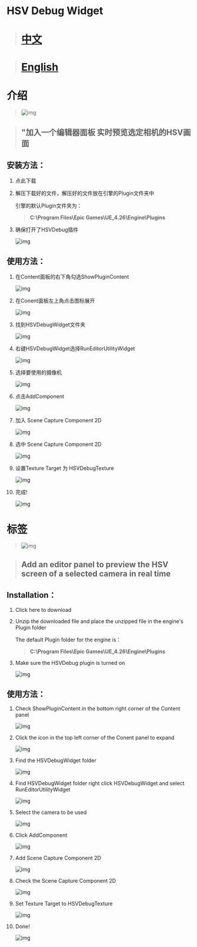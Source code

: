 # HSV Debug Widget

> # **[ 中文 ](#介绍)**

> # **[ English ](#标签)**
 

# 介绍

>![img](img_00.jpg)


> ## **"加入一个编辑器面板 实时预览选定相机的HSV画面**

## 安装方法：

1. 点此下载

2. 解压下载好的文件，解压好的文件放在引擎的Plugin文件夹中 

    引擎的默认Plugin文件夹为：
    >  **C:\Program Files\Epic Games\UE_4.26\Engine\Plugins**

3. 确保打开了HSVDebug插件

    ![img](img_11.jpg)  

## 使用方法：

1. 在Content面板的右下角勾选ShowPluginContent

    ![img](img_01.jpg)  

2. 在Conent面板左上角点击图标展开

    ![img](img_02.jpg)  

3. 找到HSVDebugWidget文件夹

    ![img](img_03.jpg)  

4. 右键HSVDebugWidget选择RunEditorUtilityWidget

    ![img](img_04.jpg)  

5. 选择要使用的摄像机

    ![img](img_05.jpg)  


6. 点击AddComponent

    ![img](img_06.jpg)  


7. 加入 Scene Capture Component 2D

    ![img](img_07.jpg)  

8. 选中 Scene Capture Component 2D

    ![img](img_08.jpg)  

9. 设置Texture Target 为 HSVDebugTexture

    ![img](img_09.jpg)  

10. 完成!

    ![img](img_10.jpg)  


# 标签


>![img](img_00.jpg)


> ## **Add an editor panel to preview the HSV screen of a selected camera in real time**

## Installation：

1. Click here to download

2. Unzip the downloaded file and place the unzipped file in the engine's Plugin folder 

    The default Plugin folder for the engine is：
    >  **C:\Program Files\Epic Games\UE_4.26\Engine\Plugins**

3. Make sure the HSVDebug plugin is turned on

    ![img](img_11.jpg)  

## 使用方法：

1. Check ShowPluginContent in the bottom right corner of the Content panel

    ![img](img_01.jpg)  

2. Click the icon in the top left corner of the Conent panel to expand

    ![img](img_02.jpg)  

3. Find the HSVDebugWidget folder

    ![img](img_03.jpg)  

4. Find HSVDebugWidget folder right click HSVDebugWidget and select RunEditorUtilityWidget

    ![img](img_04.jpg)  

5. Select the camera to be used

    ![img](img_05.jpg)  


6. Click AddComponent

    ![img](img_06.jpg)  


7. Add Scene Capture Component 2D

    ![img](img_07.jpg)  

8. Check the Scene Capture Component 2D

    ![img](img_08.jpg)  

9. Set Texture Target to HSVDebugTexture

    ![img](img_09.jpg)  

10. Done!

    ![img](img_10.jpg)  
